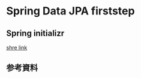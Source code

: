 # Spring Data JPA firststep

## Spring initializr

[shre link](https://start.spring.io/#!type=maven-project&language=java&platformVersion=3.1.5&packaging=jar&jvmVersion=17&groupId=dev.mikoto2000.study.springboot.data.jpa&artifactId=firststep&name=Firststep&description=Spring%20Data%20JPA%20demo%20project%20for%20Spring%20Boot&packageName=dev.mikoto2000.study.springboot.data.jpa.firststep&dependencies=native,devtools,lombok,web,data-jpa,mysql)


## 参考資料

